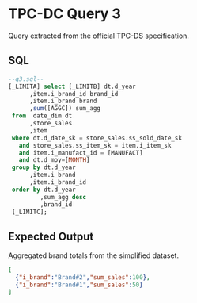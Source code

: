 # TPC-DC Query 3

Query extracted from the official TPC-DS specification.

## SQL
```sql
--q3.sql--
[_LIMITA] select [_LIMITB] dt.d_year
      ,item.i_brand_id brand_id
      ,item.i_brand brand
      ,sum([AGGC]) sum_agg
 from  date_dim dt
      ,store_sales
      ,item
 where dt.d_date_sk = store_sales.ss_sold_date_sk
   and store_sales.ss_item_sk = item.i_item_sk
   and item.i_manufact_id = [MANUFACT]
   and dt.d_moy=[MONTH]
 group by dt.d_year
      ,item.i_brand
      ,item.i_brand_id
 order by dt.d_year
         ,sum_agg desc
         ,brand_id
 [_LIMITC];
```

## Expected Output
Aggregated brand totals from the simplified dataset.
```json
[
  {"i_brand":"Brand#2","sum_sales":100},
  {"i_brand":"Brand#1","sum_sales":50}
]
```
